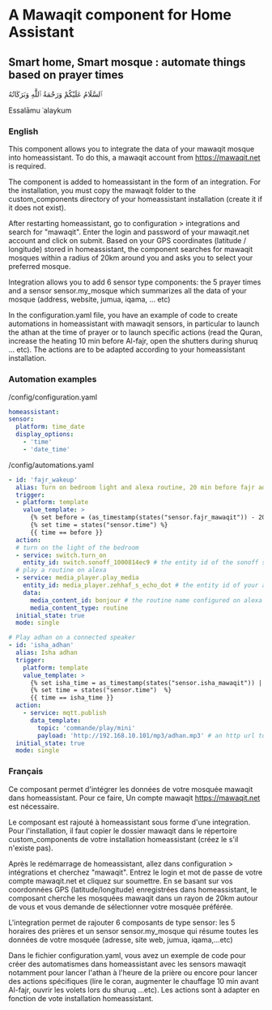 # A Mawaqit component for Home Assistant
## Smart home, Smart mosque : automate things based on prayer times

ٱلسَّلَامُ عَلَيْكُمْ وَرَحْمَةُ ٱللَّٰهِ وَبَرَكَاتُهُ

Essalāmu ʿalaykum

### English

This component allows you to integrate the data of your mawaqit mosque into homeassistant. To do this, a mawaqit account from https://mawaqit.net is required.

The component is added to homeassistant in the form of an integration. For the installation, you must copy the mawaqit folder to the custom_components directory of your homeassistant installation (create it if it does not exist).

After restarting homeassistant, go to configuration > integrations and search for "mawaqit". Enter the login and password of your mawaqit.net account and click on submit. Based on your GPS coordinates (latitude / longitude) stored in homeassistant, the component searches for mawaqit mosques within a radius of 20km around you and asks you to select your preferred mosque.

Integration allows you to add 6 sensor type components: the 5 prayer times and a sensor sensor.my_mosque which summarizes all the data of your mosque (address, website, jumua, iqama, ... etc)

In the configuration.yaml file, you have an example of code to create automations in homeassistant with mawaqit sensors, in particular to launch the athan at the time of prayer or to launch specific actions (read the Quran, increase the heating 10 min before Al-fajr, open the shutters during shuruq ... etc). The actions are to be adapted according to your homeassistant installation.


### Automation examples

/config/configuration.yaml

```yaml
homeassistant:
sensor:
  platform: time_date
  display_options:
    - 'time'
    - 'date_time'
```    

/config/automations.yaml

```yaml
- id: 'fajr_wakeup'
  alias: Turn on bedroom light and alexa routine, 20 min before fajr adhan
  trigger:
  - platform: template
    value_template: >
      {% set before = (as_timestamp(states("sensor.fajr_mawaqit")) - 20 * 60) | timestamp_custom("%H:%M", True) %} 
      {% set time = states("sensor.time") %}
      {{ time == before }}
  action:
  # turn on the light of the bedroom
  - service: switch.turn_on
    entity_id: switch.sonoff_1000814ec9 # the entity id of the sonoff switch, can be an other entity
  # play a routine on alexa
  - service: media_player.play_media
    entity_id: media_player.zehhaf_s_echo_dot # the entity id of your alexa device
    data:
      media_content_id: bonjour # the routine name configured on alexa mobile app, it can be a sequence of actions, like flash info, weather ...etc
      media_content_type: routine
  initial_state: true
  mode: single      

# Play adhan on a connected speaker
- id: 'isha_adhan'
  alias: Isha adhan
  trigger:
    platform: template
    value_template: >
      {% set isha_time = as_timestamp(states("sensor.isha_mawaqit")) | timestamp_custom("%H:%M", True) %} 
      {% set time = states("sensor.time")  %}
      {{ time == isha_time }}
  action:
    - service: mqtt.publish
      data_template:
        topic: 'commande/play/mini'
        payload: 'http://192.168.10.101/mp3/adhan.mp3' # an http url to mp3 file
  initial_state: true
  mode: single
```


### Français

Ce composant permet d'intégrer les données de votre mosquée mawaqit dans homeassistant. Pour ce faire, Un compte mawaqit https://mawaqit.net est nécessaire.

Le composant est rajouté à homeassistant sous forme d'une integration. Pour l'installation, il faut copier le dossier mawaqit dans le répertoire custom_components de votre installation homeassistant (créez le s'il n'existe pas).

Après le redémarrage de homeassistant, allez dans configuration > intégrations et cherchez "mawaqit". Entrez le login et mot de passe de votre compte mawaqit.net et cliquez sur soumettre. En se basant sur vos coordonnées GPS (latitude/longitude) enregistrées dans homeassistant, le composant cherche les mosquées mawaqit dans un rayon de 20km autour de vous et vous demande de sélectionner votre mosquée préférée.

L'integration permet de rajouter 6 composants de type sensor: les 5 horaires des prières et un sensor sensor.my_mosque qui résume toutes les données de votre mosquée (adresse, site web, jumua, iqama,...etc)

Dans le fichier configuration.yaml, vous avez un exemple de code pour créer des automatismes dans homeassistant avec les sensors mawaqit notamment pour lancer l'athan à l'heure de la prière ou encore pour lancer des actions spécifiques (lire le coran, augmenter le chauffage 10 min avant Al-fajr, ouvrir les volets lors du shuruq ...etc). Les actions sont à adapter en fonction de vote installation homeassistant.
